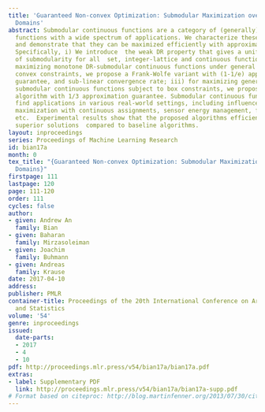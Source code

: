 ```yaml
---
title: 'Guaranteed Non-convex Optimization: Submodular Maximization over Continuous
  Domains'
abstract: Submodular continuous functions are a category of (generally) non-convex/non-concave
  functions with a wide spectrum of applications. We characterize these functions
  and demonstrate that they can be maximized efficiently with approximation guarantees.
  Specifically, i) We introduce  the weak DR property that gives a unified characterization
  of submodularity for all  set, integer-lattice and continuous functions; ii) for
  maximizing monotone DR-submodular continuous functions under general down-closed
  convex constraints, we propose a Frank-Wolfe variant with (1-1/e) approximation
  guarantee, and sub-linear convergence rate; iii) for maximizing general non-monotone
  submodular continuous functions subject to box constraints, we propose a DoubleGreedy
  algorithm with 1/3 approximation guarantee. Submodular continuous functions naturally
  find applications in various real-world settings, including influence and revenue
  maximization with continuous assignments, sensor energy management, facility location,
  etc.  Experimental results show that the proposed algorithms efficiently generate
  superior solutions  compared to baseline algorithms.
layout: inproceedings
series: Proceedings of Machine Learning Research
id: bian17a
month: 0
tex_title: "{Guaranteed Non-convex Optimization: Submodular Maximization over Continuous
  Domains}"
firstpage: 111
lastpage: 120
page: 111-120
order: 111
cycles: false
author:
- given: Andrew An
  family: Bian
- given: Baharan
  family: Mirzasoleiman
- given: Joachim
  family: Buhmann
- given: Andreas
  family: Krause
date: 2017-04-10
address: 
publisher: PMLR
container-title: Proceedings of the 20th International Conference on Artificial Intelligence
  and Statistics
volume: '54'
genre: inproceedings
issued:
  date-parts:
  - 2017
  - 4
  - 10
pdf: http://proceedings.mlr.press/v54/bian17a/bian17a.pdf
extras:
- label: Supplementary PDF
  link: http://proceedings.mlr.press/v54/bian17a/bian17a-supp.pdf
# Format based on citeproc: http://blog.martinfenner.org/2013/07/30/citeproc-yaml-for-bibliographies/
---
```

